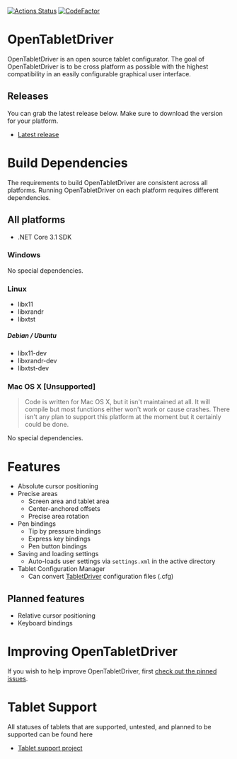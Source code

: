 [![Actions Status](https://github.com/InfinityGhost/OpenTabletDriver/workflows/.NET%20Core/badge.svg)](https://github.com/InfinityGhost/OpenTabletDriver/actions) [![CodeFactor](https://www.codefactor.io/repository/github/infinityghost/opentabletdriver/badge/master)](https://www.codefactor.io/repository/github/infinityghost/opentabletdriver/overview/master)

# OpenTabletDriver

OpenTabletDriver is an open source tablet configurator. The goal of OpenTabletDriver is to be cross platform as possible with the highest compatibility in an easily configurable graphical user interface.

## Releases

You can grab the latest release below. Make sure to download the version for your platform.

- [Latest release](https://github.com/InfinityGhost/OpenTabletDriver/releases)

# Build Dependencies

The requirements to build OpenTabletDriver are consistent across all platforms. Running OpenTabletDriver on each platform requires different dependencies.

## All platforms
- .NET Core 3.1 SDK

### Windows

No special dependencies.

### Linux

- libx11
- libxrandr
- libxtst

##### Debian / Ubuntu

- libx11-dev
- libxrandr-dev
- libxtst-dev

### Mac OS X [Unsupported]
> Code is written for Mac OS X, but it isn't maintained at all. It will compile but most functions either won't work or cause crashes. There isn't any plan to support this platform at the moment but it certainly could be done.

No special dependencies.

# Features

- Absolute cursor positioning
- Precise areas
  - Screen area and tablet area
  - Center-anchored offsets
  - Precise area rotation
- Pen bindings
  - Tip by pressure bindings
  - Express key bindings
  - Pen button bindings
- Saving and loading settings
  - Auto-loads user settings via `settings.xml` in the active directory
- Tablet Configuration Manager
  - Can convert [TabletDriver](https://github.com/hawku/TabletDriver) configuration files (.cfg)

## Planned features

- Relative cursor positioning
- Keyboard bindings

# Improving OpenTabletDriver

If you wish to help improve OpenTabletDriver, first [check out the pinned issues](https://github.com/InfinityGhost/OpenTabletDriver/issues).

# Tablet Support

All statuses of tablets that are supported, untested, and planned to be supported can be found here

- [Tablet support project](https://github.com/InfinityGhost/OpenTabletDriver/projects/4)